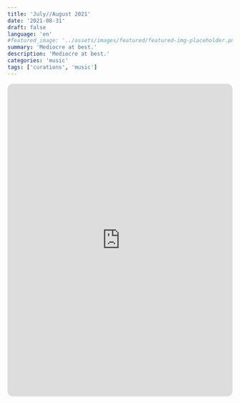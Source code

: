 ```yaml
---
title: 'July//August 2021'
date: '2021-08-31'
draft: false
language: 'en'
#featured_image: '../assets/images/featured/featured-img-placeholder.png'
summary: 'Mediocre at best.'
description: 'Mediocre at best.'
categories: 'music'
tags: ['curations', 'music']
---
```

<!-- @format -->
<iframe
    style="border-radius:12px"
    src="https://open.spotify.com/embed/playlist/1ynDVB7YD3KfWUysKL2Gvk?utm_source=generator"
    width="100%"
    height="700"
    frameBorder="0"
    allowfullscreen=""
    allow="
        autoplay;
        clipboard-write;
        encrypted-media;
        fullscreen;
        picture-in-picture
    "
    loading="lazy"
></iframe>
